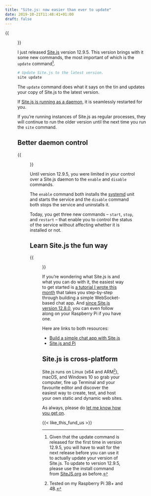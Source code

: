 ```yaml
---
title: "Site.js: now easier than ever to update"
date: 2019-10-21T11:48:41+01:00
draft: false
---
```


{{<figure src="site.js-updating-sitejs.org.jpeg" alt="Screenshot of Tilix (terminal app) running on my Linux box. I’ve ssh’ed into the server that runs sitejs.org and run the new update command. The output shows that the server was seamlessly updated and restarted." caption="Earlier today: the new update command seamlessly updating and restarting Site.js on SiteJS.org.">}}

I just released [Site.js](https://sitejs.org) version 12.9.5. This version brings with it some new commands, the most important of which is the `update` command[^1].

```sh
# Update Site.js to the latest version.
site update
```

The `update` command does what it says on the tin and updates your copy of Site.js to the latest version.

If [Site.js is running as a daemon](https://source.ind.ie/site.js/app/blob/master/README.md#production), it is seamlessly restarted for you.

If you’re running instances of Site.js as regular processes, they will continue to run the older version until the next time you run the `site` command.

## Better daemon control

{{<figure src="site.js-help.jpeg" alt="Screenshot of the Site.js help command output in terminal (Tilix)." caption="The help command is a good way to discover what Site.js is capable of.">}}

Until version 12.9.5, you were limited in your control over a Site.js daemon to the `enable` and `disable` commands.

The `enable` command both installs the [systemd](https://freedesktop.org/wiki/Software/systemd/) unit and starts the service and the `disable` command both stops the service and uninstalls it.

Today, you get three new commands – `start`, `stop`, and `restart` – that enable you to control the status of the service without affecting whether it is installed or not.

## Learn Site.js the fun way

{{<figure src="../../18/site.js-and-pi/site-js-chat-on-raspberry-pi-1.jpeg" alt="Screenshot of the Site.js basic chat example running on a Raspberry Pi 4B." caption="Learn about Site.js while building a chat app… you can even do it on a Raspberry Pi if you like!">}}

If you’re wondering what Site.js is and what you can do with it, the easiest way to get started is [a tutorial I wrote this month](https://ar.al/2019/10/11/build-a-simple-chat-app-with-site.js/) that takes you step-by-step through building a simple WebSocket-based chat app. And [since Site.js version 12.8.0](https://ar.al/2019/10/18/site.js-and-pi/), you can even follow along on your Raspberry Pi if you have one.

Here are links to both resources:

  - [Build a simple chat app with Site.js](https://ar.al/2019/10/11/build-a-simple-chat-app-with-site.js/)
  - [Site.js and Pi](https://ar.al/2019/10/18/site.js-and-pi/)

## Site.js is cross-platform

Site.js runs on Linux (x64 and ARM[^2]), macOS, and Windows 10 so grab your computer, fire up Terminal and your favourite editor and discover the easiest way to create, test, and host your own static and dynamic web sites.

As always, please do [let me know how you get on](https://mastodon.ar.al/@aral).

{{< like_this_fund_us >}}

[^1]: Given that the update command is released for the first time in version 12.9.5, you will have to wait for the next release before you can use it to actually update your version of Site.js. To update to version 12.9.5, please use the install command from [SiteJS.org](https://sitejs.org) as before.

[^2]: Tested on my Raspberry Pi 3B+ and 4B.